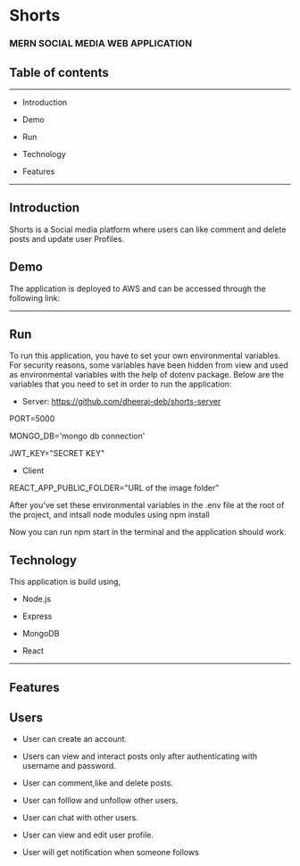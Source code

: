 # Shorts
### MERN SOCIAL MEDIA WEB APPLICATION

## Table of contents
---
+ Introduction

+ Demo

+ Run 

+ Technology

+ Features

---

## Introduction

Shorts is a Social media platform where users can like
comment and delete posts and update user Profiles.

## Demo

The application is deployed to AWS and can be accessed through the following link:


---

## Run

To run this application, you have to set your own environmental variables. For security reasons, 
some variables have been hidden from view and used as environmental variables with the help of dotenv package. 
Below are the variables that you need to set in order to run the application:

+ Server: https://github.com/dheeraj-deb/shorts-server

PORT=5000

MONGO_DB='mongo db connection'

JWT_KEY="SECRET KEY"

+ Client

REACT_APP_PUBLIC_FOLDER="URL of the image folder"

After you've set these environmental variables in the .env file at the root of the project,
and intsall node modules using npm install

Now you can run npm start in the terminal and the application should work.

## Technology

This application is build using,

+ Node.js

+ Express

+ MongoDB

+ React

---

## Features

## Users

+ User can create an account.

+ Users can view and interact posts only after
authenticating with username and password.

+ User can comment,like and delete posts.

+ User can folllow and unfollow other users.

+ User can chat with other users.

+ User can view and edit user profile.

+ User will get notification when someone follows
